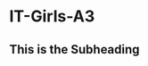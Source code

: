 # IT-Girls-A3
<html>
<meta charset="UTF-8"> 
<style>
    <!-- Border heading -->
h1 {
    color: white;
    font-family: Times New Roman;
    font-size: 90px;
    text-align:center;
}
    <!-- Tile heading eg Project description, Overview ectc. H1 is border heading -->
h2 {
    color:black;
    font-family: Times New Roman;
    font-size: 50px;
    text-align:center;   
}
    <!-- h2 is Subheading (sub-subheadings) eg. Week 1, - Meeting Tuesday 4th May 2020 12:30pm, skils, Qualifications etc. -->
p1  {
    font-family: Century Gothic;
    font-size: 60%;
    text-align:center;
    color: black;   
}
    <!-- genral text (paragraphs) -->
p2  {
    font-family: Century Gothic;
    font-size: 50%;
    text-align:center;
    color: black;    
}
</style>
    <h2> This is the Subheading</h2>
</html>
